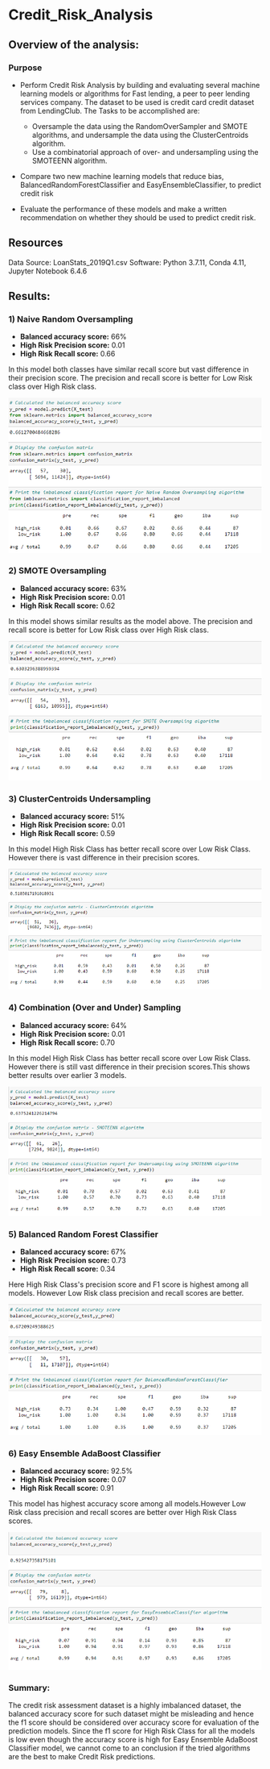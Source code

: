 # Credit_Risk_Analysis

## Overview of the analysis: 

### Purpose

- Perform Credit Risk Analysis by building and evaluating several machine learning models or algorithms for Fast lending, a peer to peer lending services company. The dataset to     be used is credit card credit dataset from LendingClub.
  The Tasks to be accomplished are:
    - Oversample the data using the RandomOverSampler and SMOTE algorithms, and undersample the data using the ClusterCentroids algorithm.
    - Use a combinatorial approach of over- and undersampling using the SMOTEENN algorithm.

- Compare two new machine learning models that reduce bias, BalancedRandomForestClassifier and EasyEnsembleClassifier, to predict credit risk
- Evaluate the performance of these models and make a written recommendation on whether they should be used to predict credit risk.

## Resources
Data Source: LoanStats_2019Q1.csv
Software: Python 3.7.11, Conda 4.11, Jupyter Notebook 6.4.6

## Results: 

### 1) Naive Random Oversampling
- **Balanced accuracy score:** 66%
- **High Risk Precision score:** 0.01
- **High Risk Recall score:** 0.66

In this model both classes have similar recall score but vast difference in their precision score. The precision and recall score is better for Low Risk class over High Risk class. 

![Naive Random Oversampling](https://github.com/Sheetaltkr/Credit_Risk_Analysis/blob/main/Resources/naive.png)

### 2) SMOTE Oversampling
- **Balanced accuracy score:** 63%
- **High Risk Precision score:** 0.01
- **High Risk Recall score:** 0.62

In this model shows similar results as the model above. The precision and recall score is better for Low Risk class over High Risk class. 

![SMOTE Oversampling](https://github.com/Sheetaltkr/Credit_Risk_Analysis/blob/main/Resources/smote.png)

### 3) ClusterCentroids Undersampling
- **Balanced accuracy score:** 51%
- **High Risk Precision score:** 0.01
- **High Risk Recall score:** 0.59

In this model High Risk Class has better recall score over Low Risk Class. However there is vast difference in their precision scores. 


![ClusterCentroids Undersampling](https://github.com/Sheetaltkr/Credit_Risk_Analysis/blob/main/Resources/ClusterCentroids.png)

### 4) Combination (Over and Under) Sampling
- **Balanced accuracy score:** 64%
- **High Risk Precision score:** 0.01
- **High Risk Recall score:** 0.70

In this model High Risk Class has better recall score over Low Risk Class. However there is still vast difference in their precision scores.This shows better results over earlier 3 models.


![Combination (Over and Under) Sampling](https://github.com/Sheetaltkr/Credit_Risk_Analysis/blob/main/Resources/smoteenn.png)

### 5) Balanced Random Forest Classifier
- **Balanced accuracy score:** 67%
- **High Risk Precision score:** 0.73
- **High Risk Recall score:** 0.34

Here High Risk Class's precision score and F1 score is highest among all models. However Low Risk class precision and recall scores are better.

![Balanced Random Forest Classifier](https://github.com/Sheetaltkr/Credit_Risk_Analysis/blob/main/Resources/brfc.png)

### 6) Easy Ensemble AdaBoost Classifier

- **Balanced accuracy score:** 92.5%
- **High Risk Precision score:** 0.07
- **High Risk Recall score:** 0.91

This model has highest accuracy score among all models.However Low Risk class precision and recall scores are better over High Risk Class scores.


![Easy Ensemble AdaBoost Classifier](https://github.com/Sheetaltkr/Credit_Risk_Analysis/blob/main/Resources/eec.png)


### Summary: 

The credit risk assessment dataset is a highly imbalanced dataset, the balanced accuracy score for such dataset might be misleading and hence the f1 score should be considered over accuracy score for evaluation of the prediction models. 
Since the f1 score for High Risk Class for all the models is low even though the accuracy score is high for Easy Ensemble AdaBoost Classifier model, we cannot come to an conclusion if the tried algorithms are the best to make Credit Risk predictions.


